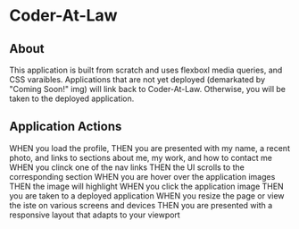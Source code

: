 # Coder-At-Law

## About 
This application is built from scratch and uses flexboxl media queries, and CSS varaibles. Applications that are not yet deployed (demarkated by "Coming Soon!" img) will link back to Coder-At-Law. Otherwise, you will be taken to the deployed application.

## Application Actions 
WHEN you load the profile, 
THEN you are presented with my name, a recent photo, and links to sections about me, my work, and how to contact me
WHEN you clinck one of the nav links
THEN the UI scrolls to the corresponding section
WHEN you are hover over the application images
THEN the image will highlight 
WHEN you click the application image
THEN you are taken to a deployed application 
WHEN you resize the page or view the iste on various screens and devices
THEN you are presented with a responsive layout that adapts to your viewport
